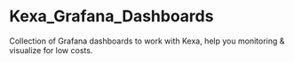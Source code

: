 # Kexa_Grafana_Dashboards
Collection of Grafana dashboards to work with Kexa, help you monitoring &amp; visualize for low costs.
